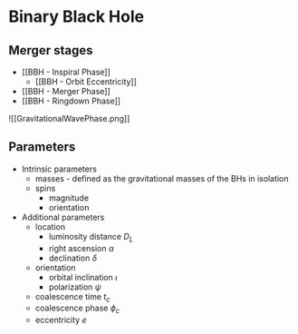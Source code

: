 # Binary Black Hole

## Merger stages

- [[BBH - Inspiral Phase]]
	- [[BBH - Orbit Eccentricity]]
- [[BBH - Merger Phase]]
- [[BBH - Ringdown Phase]]

![[GravitationalWavePhase.png]]

## Parameters

- Intrinsic parameters
	- masses - defined as the gravitational masses of the BHs in isolation
	- spins 
		- magnitude 
		- orientation
- Additional parameters
	- location
		- luminosity distance $D_{L}$
		- right ascension $\alpha$
		- declination $\delta$
	- orientation
		- orbital inclination $\iota$
		-  polarization $\psi$
	-  coalescence time $t_{c}$
	-  coalescence phase $\phi_{c}$
	-  eccentricity $e$
